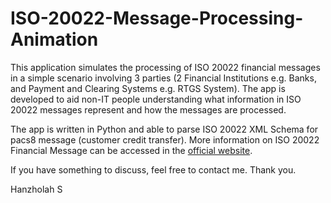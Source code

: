 ﻿# ISO-20022-Message-Processing-Animation

This application simulates the processing of ISO 20022 financial messages in a simple scenario involving 3 parties (2 Financial Institutions e.g. Banks, and Payment and Clearing Systems e.g. RTGS System). The app is developed to aid non-IT people understanding what information in ISO 20022 messages represent and how the messages are processed.

The app is written in Python and able to parse ISO 20022 XML Schema for pacs8 message (customer credit transfer). More information on ISO 20022 Financial Message can be accessed in the [official website](https://www.iso20022.org/).

If you have something to discuss, feel free to contact me. Thank you.

Hanzholah S

